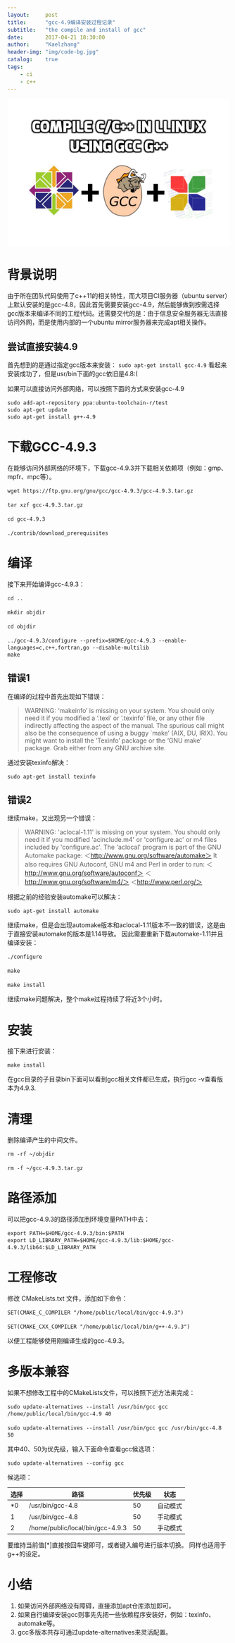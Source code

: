 ```yaml
---
layout:     post
title:      "gcc-4.9编译安装过程记录"
subtitle:   "the compile and install of gcc"
date:       2017-04-21 18:30:00
author:     "Kaelzhang"
header-img: "img/code-bg.jpg"
catalog:    true
tags:
    - ci
    - c++
---
```


![gcc](/img/in-post/compile-C-C++-in-linux-using-gcc-g++.jpg)

# 背景说明
由于所在团队代码使用了c++11的相关特性，而大项目CI服务器（ubuntu server）上默认安装的是gcc-4.8，因此首先需要安装gcc-4.9，然后能够做到按需选择gcc版本来编译不同的工程代码。还需要交代的是：由于信息安全服务器无法直接访问外网，而是使用内部的一个ubuntu mirror服务器来完成apt相关操作。

## 尝试直接安装4.9
首先想到的是通过指定gcc版本来安装：
`sudo apt-get install gcc-4.9`
看起来安装成功了，但是usr/bin下面的gcc依旧是4.8:(

如果可以直接访问外部网络，可以按照下面的方式来安装gcc-4.9

```
sudo add-apt-repository ppa:ubuntu-toolchain-r/test
sudo apt-get update
sudo apt-get install g++-4.9
```

# 下载GCC-4.9.3
在能够访问外部网络的环境下，下载gcc-4.9.3并下载相关依赖项（例如：gmp、mpfr、mpc等）。

```
wget https://ftp.gnu.org/gnu/gcc/gcc-4.9.3/gcc-4.9.3.tar.gz

tar xzf gcc-4.9.3.tar.gz

cd gcc-4.9.3

./contrib/download_prerequisites
```

# 编译
接下来开始编译gcc-4.9.3：

```
cd ..

mkdir objdir

cd objdir

../gcc-4.9.3/configure --prefix=$HOME/gcc-4.9.3 --enable-languages=c,c++,fortran,go --disable-multilib
make
```

## 错误1
在编译的过程中首先出现如下错误：
> WARNING: ‘makeinfo’ is missing on your system. You should only need it if
> 		you modified a ‘.texi’ or ’.texinfo’ file, or any other file
> 		indirectly affecting the aspect of the manual. The spurious
> 		call might also be the consequence of using a buggy `make’ (AIX,
> 		DU, IRIX). You might want to install the ’Texinfo’ package or
> 		the ‘GNU make’ package. Grab either from any GNU archive site.

通过安装texinfo解决：

```
sudo apt-get install texinfo
```

## 错误2
继续make，又出现另一个错误：
> WARNING: 'aclocal-1.11' is missing on your system.
>          You should only need it if you modified 'acinclude.m4' or
>          'configure.ac' or m4 files included by 'configure.ac'.
>          The 'aclocal' program is part of the GNU Automake package:
>          ＜http://www.gnu.org/software/automake＞
>          It also requires GNU Autoconf, GNU m4 and Perl in order to run:
>          ＜http://www.gnu.org/software/autoconf＞
>          ＜http://www.gnu.org/software/m4/＞
>          ＜http://www.perl.org/＞

根据之前的经验安装automake可以解决：

```
sudo apt-get install automake
```
继续make，但是会出现automake版本和aclocal-1.11版本不一致的错误，这是由于直接安装automake的版本是1.14导致。
因此需要重新下载automake-1.11并且编译安装：

```
./configure

make

make install
```

继续make问题解决，整个make过程持续了将近3个小时。

# 安装
接下来进行安装：

```
make install
```

在gcc目录的子目录bin下面可以看到gcc相关文件都已生成，执行gcc -v查看版本为4.9.3.

# 清理

删除编译产生的中间文件。

```
rm -rf ~/objdir

rm -f ~/gcc-4.9.3.tar.gz
```

# 路径添加
可以把gcc-4.9.3的路径添加到环境变量PATH中去：

```
export PATH=$HOME/gcc-4.9.3/bin:$PATH
export LD_LIBRARY_PATH=$HOME/gcc-4.9.3/lib:$HOME/gcc-4.9.3/lib64:$LD_LIBRARY_PATH
```

# 工程修改
		 
修改 CMakeLists.txt 文件，添加如下命令：

```
SET(CMAKE_C_COMPILER "/home/public/local/bin/gcc-4.9.3")

SET(CMAKE_CXX_COMPILER "/home/public/local/bin/g++-4.9.3")

```
以便工程能够使用刚编译生成的gcc-4.9.3。

# 多版本兼容
如果不想修改工程中的CMakeLists文件，可以按照下述方法来完成：

```
sudo update-alternatives --install /usr/bin/gcc gcc /home/public/local/bin/gcc-4.9 40 

sudo update-alternatives --install /usr/bin/gcc gcc /usr/bin/gcc-4.8 50
```
其中40、50为优先级，输入下面命令查看gcc候选项：

```
sudo update-alternatives --config gcc
```
候选项：


| 选择 | 路径 | 优先级 | 状态 |
| --- | --- | --- | --- |
| *0 | /usr/bin/gcc-4.8 | 50 | 自动模式 |
| 1 | /usr/bin/gcc-4.8 | 50 | 手动模式 |
| 2 | /home/public/local/bin/gcc-4.9.3 | 50 | 手动模式 |
要维持当前值[*]直接按回车键即可，或者键入编号进行版本切换。 同样也适用于g++的设定。

# 小结
1. 如果访问外部网络没有障碍，直接添加apt仓库添加即可。
2. 如果自行编译安装gcc则事先先把一些依赖程序安装好，例如：texinfo、automake等。
3. gcc多版本共存可通过update-alternatives来灵活配置。

